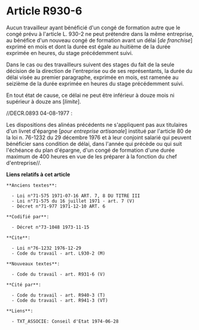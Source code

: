 # Article R930-6

Aucun travailleur ayant bénéficié d'un congé de formation autre que le congé prévu à l'article L. 930-2 ne peut prétendre
dans la même entreprise, au bénéfice d'un nouveau congé de formation avant un délai [*de franchise*] exprimé en mois et dont
la durée est égale au huitième de la durée exprimée en heures, du stage précédemment suivi.

Dans le cas ou des travailleurs suivent des stages du fait de la seule décision de la direction de l'entreprise ou de ses
représentants, la durée du délai visée au premier paragraphe, exprimée en mois, est ramenée au seizième de la durée exprimée
en heures du stage précédemment suivi.

En tout état de cause, ce délai ne peut être inférieur à douze mois ni supérieur à douze ans [*limite*].

//DECR.0893 04-08-1977 :

Les dispositions des alinéas précédents ne s'appliquent pas aux titulaires d'un livret d'épargne [*pour entreprise
artisanale*] institué par l'article 80 de la loi n. 76-1232 du 29 décembre 1976 et à leur conjoint salarié qui peuvent
bénéficier sans condition de délai, dans l'année qui précède ou qui suit l'échéance du plan d'épargne, d'un congé de
formation d'une durée maximum de 400 heures en vue de les préparer à la fonction du chef d'entreprise//.

**Liens relatifs à cet article**

	**Anciens textes**:

	  - Loi n°71-575 1971-07-16 ART. 7, 8 DU TITRE III
	  - Loi n°71-575 du 16 juillet 1971 - art. 7 (V)
	  - Décret n°71-977 1971-12-10 ART. 6

	**Codifié par**:

	  - Décret n°73-1048 1973-11-15

	**Cite**:

	  - Loi n°76-1232 1976-12-29
	  - Code du travail - art. L930-2 (M)

	**Nouveaux textes**:

	  - Code du travail - art. R931-6 (V)

	**Cité par**:

	  - Code du travail - art. R940-3 (T)
	  - Code du travail - art. R941-3 (VT)

	**Liens**:

	  - TXT_ASSOCIE: Conseil d'Etat 1974-06-28
